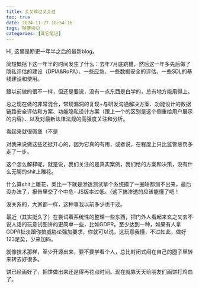 ```yaml
---
title: 关关难过关关过
toc: true
date: 2024-11-27 18:54:16
tags: 随便叨叨
categories: [其它笔记]
---
```




Hi, 这里是断更一年半之后的最新blog。

简短概括下这一年半的时间发生了什么：去年7月底跳槽，然后这一年多先后做了隐私评估的建设（DPIA&RoPA）、一些应急、一些数据安全的评估、一些SDL的基线建设和使用。

跟以前做的很不一样，但还是要说，没有一点东西是白学的，总有地方能用得上。

总之现在做的非常混合，常规漏洞的复现+与研发沟通解决方案、功能设计的数据链路安全评估和方案、功能隐私设计方案（跟上一个的区别是这个侧重给用户展示的内容）、以及对最新法律法规的高强度关注和分析。

看起来就很碉堡（不是

对我来说做这些还挺开心的，因为它真的有用，或者说，在程度上只比监管惩罚多走了一步。

这个怎么解释呢，就是说，我们关注的是真实案例，我们给的方案和决策，没有什么无聊的shit上雕花。

什么算shit上雕花，类比一下就是渗透测试拿个系统摸了一圈啥都测不出来，最后没办法了，报告里交了个中危- JS版本过低。（这下搞渗透的应该能懂了吧！

没关系的，大家都一样，这种事我以前多少也干过。

最近（其实挺久了）在尝试着系统性的整理一些东西，把门外人看起来玄之又玄不说人话的玩意试图讲的更简单一些，比如GDPR。至少达到一种，如果有人拿GDPR扯淡跟你搞威胁论强加要求，你就可以说，这玩意我懂，不过如此，做好123足矣，少来加码。

就像技术那样，至少开源出来，要不要学看个人，总比封闭式闷在自己的圈子里转来转去好很多。

饼已经画好了，把饼做出来还是得再花点时间。现在就靠天天给朋友们画饼打鸡血了。





